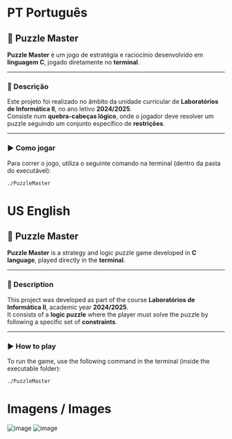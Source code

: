 # PT **Português**

## 🧠 Puzzle Master

**Puzzle Master** é um jogo de estratégia e raciocínio desenvolvido em **linguagem C**, jogado diretamente no **terminal**.

---

### 🧩 Descrição

Este projeto foi realizado no âmbito da unidade curricular de **Laboratórios de Informática II**, no ano letivo **2024/2025**.  
Consiste num **quebra-cabeças lógico**, onde o jogador deve resolver um puzzle seguindo um conjunto específico de **restrições**.

---

### ▶️ Como jogar

Para correr o jogo, utiliza o seguinte comando na terminal (dentro da pasta do executável):

```bash
./PuzzleMaster
```

# US **English**

## 🧠 Puzzle Master

**Puzzle Master** is a strategy and logic puzzle game developed in **C language**, played directly in the **terminal**.

---

### 🧩 Description

This project was developed as part of the course **Laboratórios de Informática II**, academic year **2024/2025**.  
It consists of a **logic puzzle** where the player must solve the puzzle by following a specific set of **constraints**.

---

### ▶️ How to play

To run the game, use the following command in the terminal (inside the executable folder):

```bash
./PuzzleMaster
```

# Imagens / Images

![image](https://github.com/user-attachments/assets/51539c78-f6fa-4aed-93fe-0f75686db61c)
![image](https://github.com/user-attachments/assets/aabc030a-a2d0-451f-884d-f3a59d68e050)
